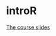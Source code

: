 # introR

[The course slides](https://raw.githubusercontent.com/jrs95/introR/master/Intro_to_R.pdf)
